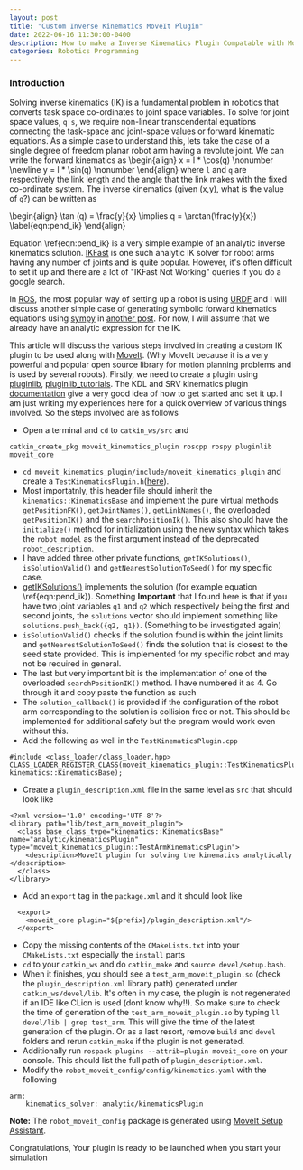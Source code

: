 ```yaml
---
layout: post
title: "Custom Inverse Kinematics MoveIt Plugin"
date: 2022-06-16 11:30:00-0400
description: How to make a Inverse Kinematics Plugin Compatable with MoveIt
categories: Robotics Programming
---
```

### Introduction

Solving inverse kinematics (IK) is a fundamental problem in robotics that converts task space co-ordinates to joint space variables. To solve for joint space values, `q's`, we require non-linear transcendental equations connecting the task-space and joint-space values or forward kinematic equations. As a simple case to understand this, lets take the case of a single degree of freedom planar robot arm having a revolute joint. We can write the forward kinematics as
\begin{align}
    x = l * \cos(q) \nonumber \newline
    y = l * \sin(q) \nonumber
\end{align}
where `l` and `q` are respectively the link length and the angle that the link makes with the fixed co-ordinate system. The inverse kinematics (given (x,y), what is the value of `q`?) can be written as 

\begin{align}
    \tan (q) = \frac{y}{x} \implies q = \arctan(\frac{y}{x})
    \label{eqn:pend_ik}
\end{align}

Equation \ref{eqn:pend_ik} is a very simple example of an analytic inverse kinematics solution. [IKFast](http://openrave.org/docs/0.8.2/openravepy/ikfast/) is one such analytic IK solver for robot arms having any number of joints and is quite popular. However, it's often difficult to set it up and there are a lot of "IKFast Not Working" queries if you do a google search. 

In [ROS](https://www.ros.org/), the most popular way of setting up a robot is using [URDF](http://wiki.ros.org/urdf/Tutorials) and I will discuss another simple case of generating symbolic forward kinematics equations using [sympy](https://www.sympy.org/en/index.html) in [another post](/blog/2022/Generating_Symbolic_Expression_for_Forward_Kinematics/). For now, I will assume that we already have an analytic expression for the IK.

This article will discuss the various steps involved in creating a custom IK plugin to be used along with [MoveIt](https://moveit.ros.org/). (Why MoveIt because it is a very powerful and popular open source library for motion planning problems and is used by several robots). Firstly, we need to create a plugin using [pluginlib](http://wiki.ros.org/pluginlib), [pluginlib_tutorials](http://wiki.ros.org/pluginlib/Tutorials/Writing%20and%20Using%20a%20Simple%20Plugin). The KDL and SRV kinematics plugin [documentation](https://moveit.ros.org/documentation/plugins/#kinematicsbase) give a very good idea of how to get started and set it up. I am just writing my experiences here for a quick overview of various things involved. So the steps involved are as follows
* Open a terminal and `cd` to `catkin_ws/src` and 
```
catkin_create_pkg moveit_kinematics_plugin roscpp rospy pluginlib moveit_core
```
* `cd moveit_kinematics_plugin/include/moveit_kinematics_plugin` and create a `TestKinematicsPlugin.h`([here](https://github.com/ashBabu/moveit_kinematics_plugin/blob/master/include/moveit_kinematics_plugin/TestKinematicsPlugin.h)). 
* Most importatnly, this header file should inherit the `kinematics::KinematicsBase` and implement the pure virtual methods `getPositionFK()`, `getJointNames()`, `getLinkNames()`, the overloaded `getPositionIK()` and the `searchPositionIk()`. This also should have the `initialize()` method for initialization using the new syntax which takes the `robot_model` as the first argument instead of the deprecated `robot_description`.
* I have added three other private functions, `getIKSolutions()`, `isSolutionValid()` and `getNearestSolutionToSeed()` for my specific case. 
* [getIKSolutions()](https://github.com/ashBabu/moveit_kinematics_plugin/blob/master/src/TestKinematicsPlugin.cpp#L188) implements the solution (for example equation \ref{eqn:pend_ik}). Something **Important** that I found here is that if you have two joint variables `q1` and `q2` which respectively being the first and second joints, the `solutions` vector should implement something like  `solutions.push_back({q2, q1})`. (Something to be investigated again)
* `isSolutionValid()` checks if the solution found is within the joint limits and `getNearestSolutionToSeed()` finds the solution that is closest to the seed state provided. This is implemented for my specific robot and may not be required in general.
* The last but very important bit is the implementation of one of the overloaded `searchPositionIK()` method. I have numbered it as 4. Go through it and copy paste the function as such
* The `solution_callback()` is provided if the configuration of the robot arm corresponding to the solution is collision free or not. This should be implemented for additional safety but the program would work even without this.
* Add the following as well in the `TestKinematicsPlugin.cpp`
```
#include <class_loader/class_loader.hpp>
CLASS_LOADER_REGISTER_CLASS(moveit_kinematics_plugin::TestKinematicsPlugin, kinematics::KinematicsBase);
```
* Create a `plugin_description.xml` file in the same level as `src` that should look like 

```
<?xml version='1.0' encoding='UTF-8'?>
<library path="lib/test_arm_moveit_plugin">
  <class base_class_type="kinematics::KinematicsBase" name="analytic/kinematicsPlugin" type="moveit_kinematics_plugin::TestArmKinematicsPlugin">
    <description>MoveIt plugin for solving the kinematics analytically </description>
  </class>
</library>
```
* Add an `export` tag in the `package.xml` and it should look like
```
  <export>
    <moveit_core plugin="${prefix}/plugin_description.xml"/>
  </export>
```
* Copy the missing contents of the `CMakeLists.txt` into your `CMakeLists.txt` especially the `install` parts
* `cd` to your `catkin_ws` and do `catkin_make` and `source devel/setup.bash`.
* When it finishes, you should see a `test_arm_moveit_plugin.so` (check the `plugin_description.xml` library path) generated under `catkin_ws/devel/lib`. It's often in my case, the plugin is not regenerated if an IDE like CLion is used (dont know why!!). So make sure to check the time of generation of the `test_arm_moveit_plugin.so` by typing `ll devel/lib | grep test_arm`. This will give the time of the latest generation of the plugin. Or as a last resort, remove `build` and `devel` folders and rerun `catkin_make` if the plugin is not generated.
* Additionally run `rospack plugins --attrib=plugin moveit_core` on your console. This should list the full path of `plugin_description.xml`. 
* Modify the `robot_moveit_config/config/kinematics.yaml` with the following
```
arm:
    kinematics_solver: analytic/kinematicsPlugin
```
**Note:** The `robot_moveit_config` package is generated using [MoveIt Setup Assistant](http://docs.ros.org/en/melodic/api/moveit_tutorials/html/doc/setup_assistant/setup_assistant_tutorial.html?highlight=setup%20assistant). 

Congratulations, Your plugin is ready to be launched when you start your simulation